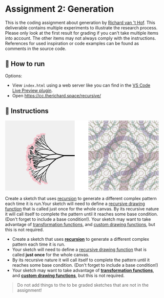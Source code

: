# Assignment 2: Generation
This is the coding assignment about generation by [Richard van 't Hof](https://www.therichard.space). This deliverable contains multiple experiments to illustrate the research process. Please only look at the first result for grading if you can't take multiple items into account. The other items may not always comply with the instructions. References for used inspiration or code examples can be found as comments in the source code.

## 🚀 How to run
Options:
- View `index.html` using a web server like you can find in the [VS Code Live Preview plugin](https://marketplace.visualstudio.com/items?itemName=ms-vscode.live-server).
- Open https://cc.therichard.space/recursive/

## 📄 Instructions
![samples](assets/samples.png)

Create a sketch that uses [recursion](https://creative-programming.netlify.app/week2/slides/recursion/#/drawing-paxtterns-with-recursion) to generate a different complex pattern each time it is run.Your sketch will need to define a [recursive drawing function](https://creative-programming.netlify.app/week2/slides/recursion/#/drawing-patterns-with-recursion) that is called just once for the whole canvas. By its recursive nature it will call itself to complete the pattern until it reaches some base condition. (Don't forget to include a base condition!). Your sketch may want to take advantage of [transformation functions](https://creative-programming.netlify.app/week2/slides/transformations/), and [custom drawing functions](https://creative-programming.netlify.app/week2/slides/functions/#/functions), but this is not required.

- Create a sketch that uses [**recursion**](https://creative-programming.netlify.app/week2/slides/recursion/#/drawing-patterns-with-recursion) to generate a different complex pattern each time it is run.
- Your sketch will need to define a [recursive drawing function](https://creative-programming.netlify.app/week2/slides/recursion/#/drawing-patterns-with-recursion) that is called **just once** for the whole canvas.
- By its recursive nature it will call itself to complete the pattern until it reaches some base condition. (Don't forget to include a base condition!)
- Your sketch may want to take advantage of [**transformation functions**](https://creative-programming.netlify.app/week2/slides/transformations/), and [**custom drawing functions**](https://creative-programming.netlify.app/week2/slides/functions/#/functions), but this is not required.


> Do not add things to the to be graded sketches that are not in the assignment!